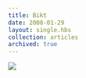 ```yaml
---
title: Bikt
date: 2008-01-29
layout: single.hbs
collection: articles
archived: true
---
```

![](../../../image/2010/11/17745728-media_httpwwwrobertny_evnma.jpg)